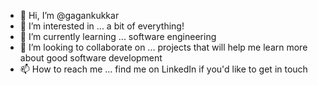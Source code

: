 - 👋 Hi, I’m @gagankukkar
- 👀 I’m interested in ... a bit of everything!
- 🌱 I’m currently learning ... software engineering
- 💞️ I’m looking to collaborate on ... projects that will help me learn more about good software development
- 📫 How to reach me ... find me on LinkedIn if you'd like to get in touch

<!---
gagankukkar/gagankukkar is a ✨ special ✨ repository because its `README.md` (this file) appears on your GitHub profile.
You can click the Preview link to take a look at your changes.
--->
